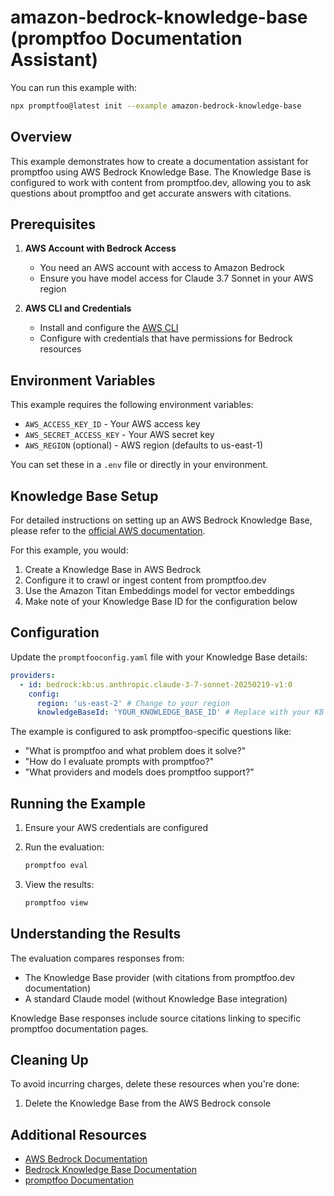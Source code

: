 # amazon-bedrock-knowledge-base (promptfoo Documentation Assistant)

You can run this example with:

```bash
npx promptfoo@latest init --example amazon-bedrock-knowledge-base
```

## Overview

This example demonstrates how to create a documentation assistant for promptfoo using AWS Bedrock Knowledge Base. The Knowledge Base is configured to work with content from promptfoo.dev, allowing you to ask questions about promptfoo and get accurate answers with citations.

## Prerequisites

1. **AWS Account with Bedrock Access**

   - You need an AWS account with access to Amazon Bedrock
   - Ensure you have model access for Claude 3.7 Sonnet in your AWS region

2. **AWS CLI and Credentials**
   - Install and configure the [AWS CLI](https://aws.amazon.com/cli/)
   - Configure with credentials that have permissions for Bedrock resources

## Environment Variables

This example requires the following environment variables:

- `AWS_ACCESS_KEY_ID` - Your AWS access key
- `AWS_SECRET_ACCESS_KEY` - Your AWS secret key
- `AWS_REGION` (optional) - AWS region (defaults to us-east-1)

You can set these in a `.env` file or directly in your environment.

## Knowledge Base Setup

For detailed instructions on setting up an AWS Bedrock Knowledge Base, please refer to the [official AWS documentation](https://docs.aws.amazon.com/bedrock/latest/userguide/knowledge-base.html).

For this example, you would:

1. Create a Knowledge Base in AWS Bedrock
2. Configure it to crawl or ingest content from promptfoo.dev
3. Use the Amazon Titan Embeddings model for vector embeddings
4. Make note of your Knowledge Base ID for the configuration below

## Configuration

Update the `promptfooconfig.yaml` file with your Knowledge Base details:

```yaml
providers:
  - id: bedrock:kb:us.anthropic.claude-3-7-sonnet-20250219-v1:0
    config:
      region: 'us-east-2' # Change to your region
      knowledgeBaseId: 'YOUR_KNOWLEDGE_BASE_ID' # Replace with your KB ID
```

The example is configured to ask promptfoo-specific questions like:

- "What is promptfoo and what problem does it solve?"
- "How do I evaluate prompts with promptfoo?"
- "What providers and models does promptfoo support?"

## Running the Example

1. Ensure your AWS credentials are configured

2. Run the evaluation:

   ```bash
   promptfoo eval
   ```

3. View the results:
   ```bash
   promptfoo view
   ```

## Understanding the Results

The evaluation compares responses from:

- The Knowledge Base provider (with citations from promptfoo.dev documentation)
- A standard Claude model (without Knowledge Base integration)

Knowledge Base responses include source citations linking to specific promptfoo documentation pages.

## Cleaning Up

To avoid incurring charges, delete these resources when you're done:

1. Delete the Knowledge Base from the AWS Bedrock console

## Additional Resources

- [AWS Bedrock Documentation](https://docs.aws.amazon.com/bedrock/)
- [Bedrock Knowledge Base Documentation](https://docs.aws.amazon.com/bedrock/latest/userguide/knowledge-base.html)
- [promptfoo Documentation](https://www.promptfoo.dev/docs/)

